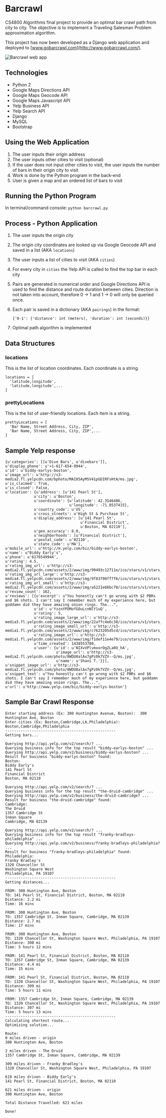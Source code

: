 # Barcrawl

CS4800 Algorithms final project to provide an optimal bar crawl path from city to city. The objective is to implement a Traveling Salesman Problem approximation algorithm.

This project has now been developed as a Django web application and deployed to [www.gobarcrawl.com](http://www.gobarcrawl.com/).

![Barcrawl web app](barcrawl.gif)

## Technologies
- Python 2
- Google Maps Directions API
- Google Maps Geocode API
- Google Maps Javascript API
- Yelp Business API
- Yelp Search API
- Django
- MySQL
- Bootstrap

## Using the Web Application
1. The user inputs their origin address
2. The user inputs other cities to visit (optional)
3. If the user does not input other cities to visit, the user inputs the number
of bars in their origin city to visit
4. Work is done by the Python program in the back-end
5. User is given a map and an ordered list of bars to visit

## Running the Python Program
In terminal/command console:
`python barcrawl.py`

## Process - Python Application
1. The user inputs the origin city
2. The origin city coordinates are looked up via Google Geocode API and saved in a list (AKA `locations`)
3. The user inputs a list of cities to visit (AKA `cities`)
4. For every city in `cities` the Yelp API is called to find the top bar in each city
5. Pairs are generated in numerical order and Google Directions API is used to find the distance and route duration between cities. Direction is not taken into account, therefore 0 -> 1 and 1 -> 0 will only be queried once.
6. Each pair is saved in a dictionary (AKA `pairings`) in the format:

    `{'0-1': {'distance': int (meters), 'duration': int (seconds)}}`

7. Optimal path algorithm is implemented

## Data Structures
### locations
This is the list of location coordinates. Each coordinate is a string.

    locations = [
      'latitude,longitude',
      'latitude,longitude',...
    ]
### prettyLocations
This is the list of user-friendly locations. Each item is a string.

    prettyLocations = [
      'Bar Name, Street Address, City, ZIP',
      'Bar Name, Street Address, City, ZIP',...
    ]

## Sample Yelp response

    {u'categories': [[u'Dive Bars', u'divebars']],
    u'display_phone': u'+1-617-654-9944',
    u'id': u'biddy-earlys-boston',
    u'image_url': u'http://s3-media2.fl.yelpcdn.com/bphoto/MAI85AyMSV41pGDIRFsHtA/ms.jpg',
    u'is_claimed': True,
    u'is_closed': False,
    u'location': {u'address': [u'141 Pearl St'],
                 u'city': u'Boston',
                 u'coordinate': {u'latitude': 42.3546486,
                                 u'longitude': -71.0537415},
                 u'country_code': u'US',
                 u'cross_streets': u'High St & Purchase St',
                 u'display_address': [u'141 Pearl St',
                                      u'Financial District',
                                      u'Boston, MA 02110'],
                 u'geo_accuracy': 8.0,
                 u'neighborhoods': [u'Financial District'],
                 u'postal_code': u'02110',
                 u'state_code': u'MA'},
    u'mobile_url': u'http://m.yelp.com/biz/biddy-earlys-boston',
    u'name': u"Biddy Early's",
    u'phone': u'6176549944',
    u'rating': 4.5,
    u'rating_img_url': u'http://s3-media2.fl.yelpcdn.com/assets/2/www/img/99493c12711e/ico/stars/v1/stars_4_half.png',
    u'rating_img_url_large': u'http://s3-media4.fl.yelpcdn.com/assets/2/www/img/9f83790ff7f6/ico/stars/v1/stars_large_4_half.png',
    u'rating_img_url_small': u'http://s3-media2.fl.yelpcdn.com/assets/2/www/img/a5221e66bc70/ico/stars/v1/stars_small_4_half.png',
    u'review_count': 162,
    u'reviews': [{u'excerpt': u"You honestly can't go wrong with $2 PBRs and $6 shots. I can't say I remember much of my experience here, but goddamn did they have amazing onion rings. The...",
                 u'id': u'YzznYPDMofGOuLcnNlY1uQ',
                 u'rating': 5,
                 u'rating_image_large_url': u'http://s3-media3.fl.yelpcdn.com/assets/2/www/img/22affc4e6c38/ico/stars/v1/stars_large_5.png',
                 u'rating_image_small_url': u'http://s3-media1.fl.yelpcdn.com/assets/2/www/img/c7623205d5cd/ico/stars/v1/stars_small_5.png',
                 u'rating_image_url': u'http://s3-media1.fl.yelpcdn.com/assets/2/www/img/f1def11e4e79/ico/stars/v1/stars_5.png',
                 u'time_created': 1438553780,
                 u'user': {u'id': u'NIXvVPlvmxorOgZLa0U_hA',
                           u'image_url': u'http://s3-media2.fl.yelpcdn.com/photo/8WDU8alAx7gPz0k7VZV--Q/ms.jpg',
                           u'name': u'Shani T.'}}],
    u'snippet_image_url': u'http://s3-media2.fl.yelpcdn.com/photo/8WDU8alAx7gPz0k7VZV--Q/ms.jpg',
    u'snippet_text': u"You honestly can't go wrong with $2 PBRs and $6 shots. I can't say I remember much of my experience here, but goddamn did they have amazing onion rings. The...",
    u'url': u'http://www.yelp.com/biz/biddy-earlys-boston'}

## Sample Bar Crawl Response

    Enter starting address (Ex: 300 Huntington Avenue, Boston):  300 Huntington Ave, Boston
    Enter cities (Ex: Boston,Cambridge,LA,Philadelphia):  Boston,Cambridge,Philadelphia
    --------------------------------------------------
    Getting bars...

    Querying http://api.yelp.com/v2/search/? ...
    Querying business info for the top result "biddy-earlys-boston" ...
    Querying http://api.yelp.com/v2/business/biddy-earlys-boston? ...
    Result for business "biddy-earlys-boston" found:
    Boston:
    Biddy Early's
    141 Pearl St
    Financial District
    Boston, MA 02110

    Querying http://api.yelp.com/v2/search/? ...
    Querying business info for the top result "the-druid-cambridge" ...
    Querying http://api.yelp.com/v2/business/the-druid-cambridge? ...
    Result for business "the-druid-cambridge" found:
    Cambridge:
    The Druid
    1357 Cambridge St
    Inman Square
    Cambridge, MA 02139

    Querying http://api.yelp.com/v2/search/? ...
    Querying business info for the top result "franky-bradleys-philadelphia" ...
    Querying http://api.yelp.com/v2/business/franky-bradleys-philadelphia? ...
    Result for business "franky-bradleys-philadelphia" found:
    Philadelphia:
    Franky Bradley's
    1320 Chancellor St
    Washington Square West
    Philadelphia, PA 19107
    --------------------------------------------------
    Getting distances...

    FROM: 300 Huntington Ave, Boston
    TO: 141 Pearl St, Financial District, Boston, MA 02110
    Distance: 2.2 mi
    Time: 16 mins

    FROM: 300 Huntington Ave, Boston
    TO: 1357 Cambridge St, Inman Square, Cambridge, MA 02139
    Distance: 2.7 mi
    Time: 17 mins

    FROM: 300 Huntington Ave, Boston
    TO: 1320 Chancellor St, Washington Square West, Philadelphia, PA 19107
    Distance: 308 mi
    Time: 5 hours 12 mins

    FROM: 141 Pearl St, Financial District, Boston, MA 02110
    TO: 1357 Cambridge St, Inman Square, Cambridge, MA 02139
    Distance: 4.4 mi
    Time: 15 mins

    FROM: 141 Pearl St, Financial District, Boston, MA 02110
    TO: 1320 Chancellor St, Washington Square West, Philadelphia, PA 19107
    Distance: 309 mi
    Time: 5 hours 11 mins

    FROM: 1357 Cambridge St, Inman Square, Cambridge, MA 02139
    TO: 1320 Chancellor St, Washington Square West, Philadelphia, PA 19107
    Distance: 307 mi
    Time: 5 hours 13 mins
    --------------------------------------------------
    Calculating shortest route...
    Optimizing solution...

    Route:
    0 miles driven - origin
    300 Huntington Ave, Boston

    2 miles driven - The Druid
    1357 Cambridge St, Inman Square, Cambridge, MA 02139

    309 miles driven - Franky Bradley's
    1320 Chancellor St, Washington Square West, Philadelphia, PA 19107

    619 miles driven - Biddy Early's
    141 Pearl St, Financial District, Boston, MA 02110

    621 miles driven - origin
    300 Huntington Ave, Boston

    Total Distance Travelled: 621 miles

    Done!
